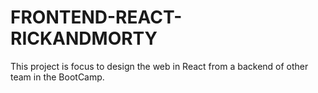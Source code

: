 # FRONTEND-REACT-RICKANDMORTY
This project is focus to design the web in React from a backend of other team in the BootCamp. 
